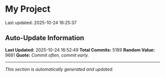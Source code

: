 # My Project


Last updated: 2025-10-24 16:25:37












































































































































































































































































































































































































































































































































































































































































































































































































































































































































































































































































































































































































































































































































































































































































































































































































































































































































































































































































































































































































































































































































































































































































































































































































































































































































































































































































































































































































































































































































































































































































































































































































































































































































































































































































































































































































































































































































































































































































































































































































































































































































































































































































































































































































































































































































































































































































































































































































































































































































































































































































































































































































































































































































































































































































































































































































































































































































































































## Auto-Update Information

**Last Updated:** 2025-10-24 16:52:49
**Total Commits:** 5189
**Random Value:** 9681
**Quote:** _Commit often, commit early._

---
_This section is automatically generated and updated._